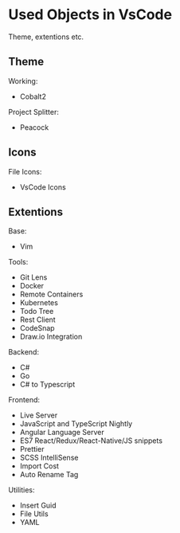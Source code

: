 # Used Objects in VsCode

Theme, extentions etc.

## Theme

Working:
- Cobalt2

Project Splitter:
- Peacock

## Icons

File Icons:
- VsCode Icons

## Extentions

Base:
- Vim

Tools:
- Git Lens
- Docker
- Remote Containers
- Kubernetes
- Todo Tree
- Rest Client
- CodeSnap
- Draw.io Integration

Backend:
- C#
- Go
- C# to Typescript

Frontend:
- Live Server
- JavaScript and TypeScript Nightly
- Angular Language Server
- ES7 React/Redux/React-Native/JS snippets
- Prettier
- SCSS IntelliSense
- Import Cost
- Auto Rename Tag

Utilities:
- Insert Guid
- File Utils
- YAML

